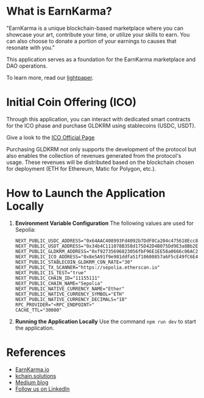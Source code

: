 # What is EarnKarma?

"EarnKarma is a unique blockchain-based marketplace where you can showcase your art, contribute your time, or utilize your skills to earn. You can also choose to donate a portion of your earnings to causes that resonate with you."

This application serves as a foundation for the EarnKarma marketplace and DAO operations.

To learn more, read our [lightpaper](./public/Karma%20-%20Marketplace%20of%20Goodness%20-%20lightpaper.pdf).

# Initial Coin Offering (ICO)
Through this application, you can interact with dedicated smart contracts for the ICO phase and purchase GLDKRM using stablecoins (USDC, USDT).

Give a look to the [ICO Official Page](https://invest.earnkarma.io)

Purchasing GLDKRM not only supports the development of the protocol but also enables the collection of revenues generated from the protocol's usage. These revenues will be distributed based on the blockchain chosen for deployment (ETH for Ethereum, Matic for Polygon, etc.).

# How to Launch the Application Locally

1. **Environment Variable Configuration**
   The following values are used for Sepolia:
    ```
    NEXT_PUBLIC_USDC_ADDRESS="0x64AAC408993Fd4092b7DdF0Ca204c475618Ecc8e"
    NEXT_PUBLIC_USDT_ADDRESS="0x34b4C111078B358d175D42D4B075Dd9E3a8Bb2Ea"
    NEXT_PUBLIC_GLDKRM_ADDRESS="0xf92735696823056fbF96E1EE58a0666c06AC27EF"
    NEXT_PUBLIC_ICO_ADDRESS="0x8e5A91f9e981ddfa51f10600857a6F5cE49fC6E4"
    NEXT_PUBLIC_STABLECOIN_GLDKRM_CON_RATE="30"
    NEXT_PUBLIC_TX_SCANNER="https://sepolia.etherscan.io"
    NEXT_PUBLIC_IS_TEST="true"
    NEXT_PUBLIC_CHAIN_ID="11155111"
    NEXT_PUBLIC_CHAIN_NAME="Sepolia"
    NEXT_PUBLIC_NATIVE_CURRENCY_NAME="Ether"
    NEXT_PUBLIC_NATIVE_CURRENCY_SYMBOL="ETH"
    NEXT_PUBLIC_NATIVE_CURRENCY_DECIMALS="18"
    RPC_PROVIDER="<RPC_ENDPOINT>"
    CACHE_TTL="30000"
    ```

2. **Running the Application Locally**
Use the command `npm run dev` to start the application.

# References
- [EarnKarma.io](https://earnkarma.io)
- [kchain.solutions](https://kchain.solutions)
- [Medium blog](https://kchainsolutions.medium.com/)
- [Follow us on LinkedIn](https://www.linkedin.com/company/kchain-solutions)
